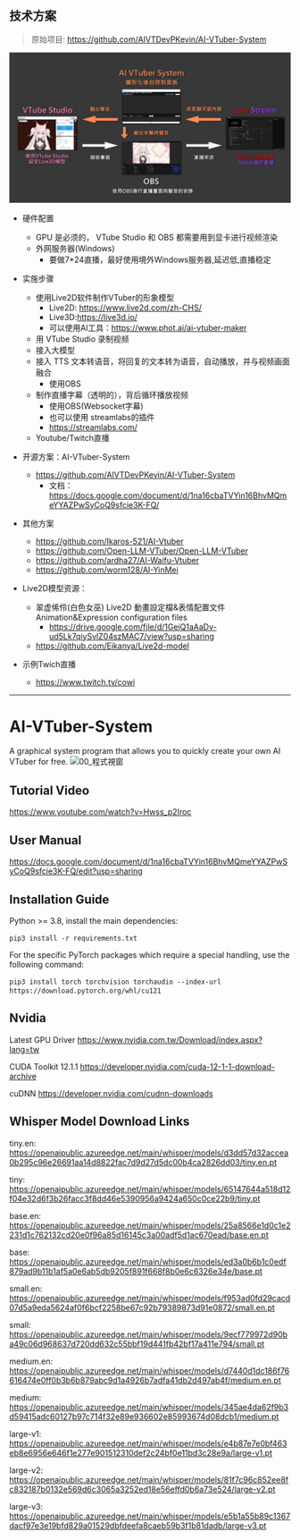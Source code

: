 ## 技术方案
> 原始项目: https://github.com/AIVTDevPKevin/AI-VTuber-System

![](https://raw.githubusercontent.com/youngqqcn/repo4picgo/master/img/ai-vtuber-output.jpg)

- 硬件配置
  - GPU 是必须的， VTube Studio 和 OBS 都需要用到显卡进行视频渲染
  - 外网服务器(Windows)
    - 要做7*24直播，最好使用境外Windows服务器,延迟低,直播稳定

- 实施步骤
  - 使用Live2D软件制作VTuber的形象模型
    - Live2D: https://www.live2d.com/zh-CHS/
    - Live3D:https://live3d.io/
    - 可以使用AI工具：https://www.phot.ai/ai-vtuber-maker
  - 用 VTube Studio 录制视频
  - 接入大模型
  - 接入 TTS 文本转语音，将回复的文本转为语音，自动播放，并与视频画面融合
    - 使用OBS
  - 制作直播字幕（透明的），背后循环播放视频
    - 使用OBS(Websocket字幕)
    - 也可以使用 streamlabs的插件
    - https://streamlabs.com/
  - Youtube/Twitch直播

- 开源方案：AI-VTuber-System
  - https://github.com/AIVTDevPKevin/AI-VTuber-System
    - 文档：https://docs.google.com/document/d/1na16cbaTVYin16BhvMQmeYYAZPwSyCoQ9sfcie3K-FQ/

- 其他方案
  - https://github.com/Ikaros-521/AI-Vtuber
  - https://github.com/Open-LLM-VTuber/Open-LLM-VTuber
  - https://github.com/ardha27/AI-Waifu-Vtuber
  - https://github.com/worm128/AI-YinMei


- Live2D模型资源：
  - 翠虚俙伶(白色女巫) Live2D 動畫設定檔&表情配置文件 Animation&Expression configuration files
    - https://drive.google.com/file/d/1GeiQ1aAaDv-ud5Lk7qiySvlZ04szMAC7/view?usp=sharing
  - https://github.com/Eikanya/Live2d-model


- 示例Twich直播
  - https://www.twitch.tv/cowi


----

# AI-VTuber-System
A graphical system program that allows you to quickly create your own AI VTuber for free.
![00_程式視窗](https://github.com/AIVTDevPKevin/AI-VTuber-System/assets/161304793/6f3bbb2b-a2f2-46b0-b1ce-49e47a7ae285)

## Tutorial Video
https://www.youtube.com/watch?v=Hwss_p2Iroc

## User Manual
https://docs.google.com/document/d/1na16cbaTVYin16BhvMQmeYYAZPwSyCoQ9sfcie3K-FQ/edit?usp=sharing

## Installation Guide
Python >= 3.8, install the main dependencies:
```
pip3 install -r requirements.txt
```
For the specific PyTorch packages which require a special handling, use the following command:
```
pip3 install torch torchvision torchaudio --index-url https://download.pytorch.org/whl/cu121
```
## Nvidia
Latest GPU Driver
https://www.nvidia.com.tw/Download/index.aspx?lang=tw

CUDA Toolkit 12.1.1
https://developer.nvidia.com/cuda-12-1-1-download-archive

cuDNN
https://developer.nvidia.com/cudnn-downloads

## Whisper Model Download Links
tiny.en: https://openaipublic.azureedge.net/main/whisper/models/d3dd57d32accea0b295c96e26691aa14d8822fac7d9d27d5dc00b4ca2826dd03/tiny.en.pt

tiny: https://openaipublic.azureedge.net/main/whisper/models/65147644a518d12f04e32d6f3b26facc3f8dd46e5390956a9424a650c0ce22b9/tiny.pt

base.en: https://openaipublic.azureedge.net/main/whisper/models/25a8566e1d0c1e2231d1c762132cd20e0f96a85d16145c3a00adf5d1ac670ead/base.en.pt

base: https://openaipublic.azureedge.net/main/whisper/models/ed3a0b6b1c0edf879ad9b11b1af5a0e6ab5db9205f891f668f8b0e6c6326e34e/base.pt

small.en: https://openaipublic.azureedge.net/main/whisper/models/f953ad0fd29cacd07d5a9eda5624af0f6bcf2258be67c92b79389873d91e0872/small.en.pt

small: https://openaipublic.azureedge.net/main/whisper/models/9ecf779972d90ba49c06d968637d720dd632c55bbf19d441fb42bf17a411e794/small.pt

medium.en: https://openaipublic.azureedge.net/main/whisper/models/d7440d1dc186f76616474e0ff0b3b6b879abc9d1a4926b7adfa41db2d497ab4f/medium.en.pt

medium: https://openaipublic.azureedge.net/main/whisper/models/345ae4da62f9b3d59415adc60127b97c714f32e89e936602e85993674d08dcb1/medium.pt

large-v1: https://openaipublic.azureedge.net/main/whisper/models/e4b87e7e0bf463eb8e6956e646f1e277e901512310def2c24bf0e11bd3c28e9a/large-v1.pt

large-v2: https://openaipublic.azureedge.net/main/whisper/models/81f7c96c852ee8fc832187b0132e569d6c3065a3252ed18e56effd0b6a73e524/large-v2.pt

large-v3: https://openaipublic.azureedge.net/main/whisper/models/e5b1a55b89c1367dacf97e3e19bfd829a01529dbfdeefa8caeb59b3f1b81dadb/large-v3.pt
